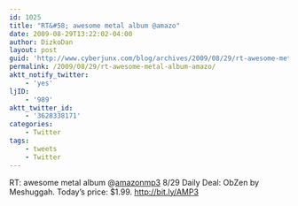 ```yaml
---
id: 1025
title: "RT&#58; awesome metal album @amazo"
date: 2009-08-29T13:22:02-04:00
author: DizkoDan
layout: post
guid: 'http://www.cyberjunx.com/blog/archives/2009/08/29/rt-awesome-metal-album-amazo/'
permalink: /2009/08/29/rt-awesome-metal-album-amazo/
aktt_notify_twitter:
    - 'yes'
ljID:
    - '989'
aktt_twitter_id:
    - '3628338171'
categories:
    - Twitter
tags:
    - tweets
    - Twitter
---
```


RT: awesome metal album @[amazonmp3](http://twitter.com/amazonmp3) 8/29 Daily Deal: ObZen by Meshuggah. Today’s price: $1.99. <http://bit.ly/AMP3>